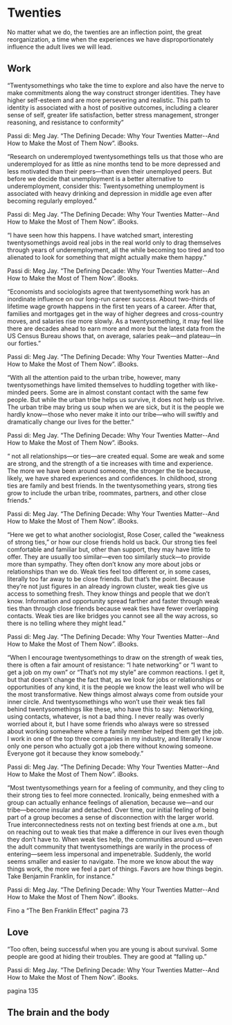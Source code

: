 # Twenties

No matter what we do, the twenties are an inflection point, the great reorganization, a time when the experiences we have disproportionately influence the adult lives we will lead.

## Work

“Twentysomethings who take the time to explore and also have the nerve to make commitments along the way construct stronger identities. They have higher self-esteem and are more persevering and realistic. This path to identity is associated with a host of positive outcomes, including a clearer sense of self, greater life satisfaction, better stress management, stronger reasoning, and resistance to conformity”

Passi di: Meg Jay. “The Defining Decade: Why Your Twenties Matter--And How to Make the Most of Them Now”. iBooks. 

“Research on underemployed twentysomethings tells us that those who are underemployed for as little as nine months tend to be more depressed and less motivated than their peers—than even their unemployed peers. But before we decide that unemployment is a better alternative to underemployment, consider this: Twentysomething unemployment is associated with heavy drinking and depression in middle age even after becoming regularly employed.”

Passi di: Meg Jay. “The Defining Decade: Why Your Twenties Matter--And How to Make the Most of Them Now”. iBooks. 

“I have seen how this happens. I have watched smart, interesting twentysomethings avoid real jobs in the real world only to drag themselves through years of underemployment, all the while becoming too tired and too alienated to look for something that might actually make them happy.”

Passi di: Meg Jay. “The Defining Decade: Why Your Twenties Matter--And How to Make the Most of Them Now”. iBooks. 

“Economists and sociologists agree that twentysomething work has an inordinate influence on our long-run career success. About two-thirds of lifetime wage growth happens in the first ten years of a career. After that, families and mortgages get in the way of higher degrees and cross-country moves, and salaries rise more slowly. As a twentysomething, it may feel like there are decades ahead to earn more and more but the latest data from the US Census Bureau shows that, on average, salaries peak—and plateau—in our forties.”

Passi di: Meg Jay. “The Defining Decade: Why Your Twenties Matter--And How to Make the Most of Them Now”. iBooks. 

“With all the attention paid to the urban tribe, however, many twentysomethings have limited themselves to huddling together with like-minded peers. Some are in almost constant contact with the same few people. But while the urban tribe helps us survive, it does not help us thrive. The urban tribe may bring us soup when we are sick, but it is the people we hardly know—those who never make it into our tribe—who will swiftly and dramatically change our lives for the better.”

Passi di: Meg Jay. “The Defining Decade: Why Your Twenties Matter--And How to Make the Most of Them Now”. iBooks. 

“ not all relationships—or ties—are created equal. Some are weak and some are strong, and the strength of a tie increases with time and experience. The more we have been around someone, the stronger the tie because, likely, we have shared experiences and confidences. In childhood, strong ties are family and best friends. In the twentysomething years, strong ties grow to include the urban tribe, roommates, partners, and other close friends.”

Passi di: Meg Jay. “The Defining Decade: Why Your Twenties Matter--And How to Make the Most of Them Now”. iBooks. 

“Here we get to what another sociologist, Rose Coser, called the “weakness of strong ties,” or how our close friends hold us back. Our strong ties feel comfortable and familiar but, other than support, they may have little to offer. They are usually too similar—even too similarly stuck—to provide more than sympathy. They often don’t know any more about jobs or relationships than we do.
Weak ties feel too different or, in some cases, literally too far away to be close friends. But that’s the point. Because they’re not just figures in an already ingrown cluster, weak ties give us access to something fresh. They know things and people that we don’t know. Information and opportunity spread farther and faster through weak ties than through close friends because weak ties have fewer overlapping contacts. Weak ties are like bridges you cannot see all the way across, so there is no telling where they might lead.”

Passi di: Meg Jay. “The Defining Decade: Why Your Twenties Matter--And How to Make the Most of Them Now”. iBooks. 

“When I encourage twentysomethings to draw on the strength of weak ties, there is often a fair amount of resistance: “I hate networking” or “I want to get a job on my own” or “That’s not my style” are common reactions. I get it, but that doesn’t change the fact that, as we look for jobs or relationships or opportunities of any kind, it is the people we know the least well who will be the most transformative. New things almost always come from outside your inner circle. And twentysomethings who won’t use their weak ties fall behind twentysomethings like these, who have this to say:
 
Networking, using contacts, whatever, is not a bad thing. I never really was overly worried about it, but I have some friends who always were so stressed about working somewhere where a family member helped them get the job. I work in one of the top three companies in my industry, and literally I know only one person who actually got a job there without knowing someone. Everyone got it because they know somebody.”

Passi di: Meg Jay. “The Defining Decade: Why Your Twenties Matter--And How to Make the Most of Them Now”. iBooks.

“Most twentysomethings yearn for a feeling of community, and they cling to their strong ties to feel more connected. Ironically, being enmeshed with a group can actually enhance feelings of alienation, because we—and our tribe—become insular and detached. Over time, our initial feeling of being part of a group becomes a sense of disconnection with the larger world.
True interconnectedness rests not on texting best friends at one a.m., but on reaching out to weak ties that make a difference in our lives even though they don’t have to. When weak ties help, the communities around us—even the adult community that twentysomethings are warily in the process of entering—seem less impersonal and impenetrable. Suddenly, the world seems smaller and easier to navigate. The more we know about the way things work, the more we feel a part of things.
Favors are how things begin. Take Benjamin Franklin, for instance.”

Passi di: Meg Jay. “The Defining Decade: Why Your Twenties Matter--And How to Make the Most of Them Now”. iBooks. 

Fino a “The Ben Franklin Effect" pagina 73

## Love

“Too often, being successful when you are young is about survival. Some people are good at hiding their troubles. They are good at “falling up.”

Passi di: Meg Jay. “The Defining Decade: Why Your Twenties Matter--And How to Make the Most of Them Now”. iBooks. 

pagina 135

## The brain and the body
